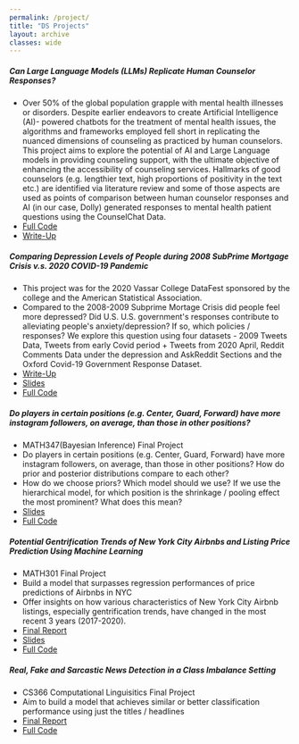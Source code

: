 ```yaml
---
permalink: /project/
title: "DS Projects"
layout: archive
classes: wide
---
```

##### Can Large Language Models (LLMs) Replicate Human Counselor Responses?

- Over 50% of the global population grapple with mental health illnesses or disorders. Despite earlier endeavors to create Artificial Intelligence (AI)-
powered chatbots for the treatment of mental health issues, the algorithms and frameworks employed fell short in replicating the nuanced dimensions of
counseling as practiced by human counselors. This project aims to explore the potential of AI and Large Language models in providing counseling
support, with the ultimate objective of enhancing the accessibility of counseling services. Hallmarks of good counselors (e.g. lengthier text, high proportions of positivity in the text etc.) are identified via literature review and some of those aspects are used as points of comparison between human counselor responses and AI (in our case, Dolly) generated responses to mental health patient questions using the CounselChat Data.
- [Full Code](https://github.com/Seungjun-Data-Science/Data-Science-Projects/tree/master/DollyLLM-MentalHealthCounseling)
- [Write-Up](https://github.com/Seungjun-Data-Science/Data-Science-Projects/blob/master/DollyLLM-MentalHealthCounseling/Team_JSJ_FinalProject.pdf)

##### Comparing Depression Levels of People during 2008 SubPrime Mortgage Crisis v.s. 2020 COVID-19 Pandemic

- This project was for the 2020 Vassar College DataFest sponsored by the college and the American Statistical Association. 
- Compared to the 2008-2009 Subprime Mortage Crisis did people feel more depressed? Did U.S. U.S. government's responses contribute to alleviating people's anxiety/depression? If so, which policies / responses? We explore this question using four datasets - 2009 Tweets Data, Tweets from early Covid period + Tweets from 2020 April, Reddit Comments Data under the depression and AskReddit Sections and the Oxford Covid-19 Government Response Dataset.
- [Write-Up](https://github.com/Seungjun-Data-Science/Data-Science-Projects/blob/master/2020-Vassar-Datafest-impact-of-COVID/Team%20Pass%20or%20Fail%20-%202020%20Datafest%20-%20Write%20Up.pdf)
- [Slides](https://github.com/Seungjun-Data-Science/Data-Science-Projects/blob/master/2020-Vassar-Datafest-impact-of-COVID/Team%20Pass%20or%20Fail%20-%202020%20DataFest%20-%20Slide%20Deck.pdf)
- [Full Code](https://github.com/Seungjun-Data-Science/Data-Science-Projects/tree/master/2020-Vassar-Datafest-impact-of-COVID)

##### Do players in certain positions (e.g. Center, Guard, Forward) have more instagram followers, on average, than those in other positions?
- MATH347(Bayesian Inference) Final Project
- Do players in certain positions (e.g. Center, Guard, Forward) have more instagram followers, on average, than those in other positions?
How do prior and posterior distributions compare to each other?
- How do we choose priors? Which model should we use? If we use the hierarchical model, for which position is the shrinkage / pooling effect the most prominent? What does this mean?
- [Slides](https://docs.google.com/presentation/d/1WgdCvdtnukjMxM8vDhxdvUKwMmZ_XnRh39EPnDH8dnU/edit?usp=sharing)
- [Full Code](https://github.com/Seungjun-Data-Science/Data-Science-Projects/tree/master/MATH347-Bayesian-Inference-Final-Project)

##### Potential Gentrification Trends of New York City Airbnbs and Listing Price Prediction Using Machine Learning
- MATH301 Final Project
- Build a model that surpasses regression performances of price predictions of Airbnbs in NYC
- Offer insights on how various characteristics of New York City Airbnb listings, especially gentrification trends, have changed in the most recent 3 years (2017-2020).
- [Final Report](https://github.com/Seungjun-Data-Science/Data-Science-Projects/blob/master/MATH301-Data-Science-Senior-Seminar-NYC-Airbnb-Analysis/Final-Paper-%26-Final-Presentation-Slides/Seungjun%20(Josh)%20Kim%20-%20NYC%20Airbnb%20Analysis%20Final%20Paper.pdf)
- [Slides](https://github.com/Seungjun-Data-Science/Data-Science-Projects/blob/master/MATH301-Data-Science-Senior-Seminar-NYC-Airbnb-Analysis/Final-Paper-%26-Final-Presentation-Slides/Josh%20Kim%20-%20MATH301%20Final%20Project%20Presentation.pptx)
- [Full Code](https://github.com/Seungjun-Data-Science/Data-Science-Projects/tree/master/MATH301-Data-Science-Senior-Seminar-NYC-Airbnb-Analysis)

##### Real, Fake and Sarcastic News Detection in a Class Imbalance Setting
- CS366 Computational Linguisitics Final Project
- Aim to build a model that achieves similar or better classification performance using just the titles / headlines
- [Final Report](https://github.com/Seungjun-Data-Science/Data-Science-Projects/blob/master/CS366-Computational-Linguistics-NLP-Final-Project/CMPU366%20Seungjun%20Josh%20Kim%20Final%20Proj%20Paper.pdf)
- [Full Code](https://github.com/Seungjun-Data-Science/Data-Science-Projects/tree/master/CS366-Computational-Linguistics-NLP-Final-Project)



